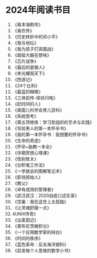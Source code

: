 # 2024年阅读书目
1. 《奥本海默传》
2. 《香农传》
3. 《历史转折中的邓小平》
4. 《我与地坛》
5. 《我为孩子打突围战》
6. 《超级大脑在想啥》
7. 《芯片战争》
8. 《最后的耍猴人》
9. 《李光耀观天下》
10. 《西游记》
11. 《24个比利》
12. 《最蓝的眼睛》
13. 《三体前传-球状闪电》
14. 《赶时间的人》
15. 《美国儿科学会育儿百科》
16. 《系统思考》
17. 《第五项修炼：学习型组织的艺术与实践》
18. 《写给男人的第一本怀孕书》
19. 《我的第一本怀孕书：我想要的怀孕书》
20. 《生命的奇迹》
21. 《怀孕+胎教一本全》
22. 《孕期冥想心理课》
23. 《性别攸关》
24. 《台积电工作法》
25. 《一学就会的图解笔记术》
26. 《职场原始人》
27. 《教父》
28. 《卓有成效的管理者》
29. 《武汉武汉：2020战疫口述实录》
30. 《空巢：我在这世上太孤独》
31. 《让灵魂舒服一点》
32. 《UNIX传奇》
33. 《出麦田记》
34. 《莱布尼茨微积分》
35. 《一个应用数学家的辩白》
36. 《时间的秩序》
37. 《蓝色革命：反击海洋塑料》
38. 《启发每个人思维的数学小书》


